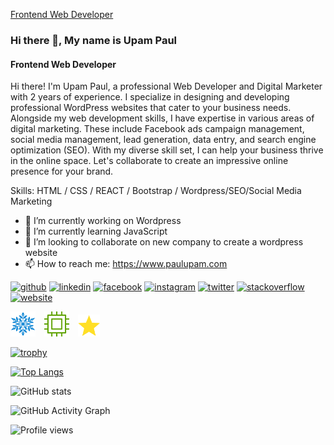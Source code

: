 [Frontend Web Developer ](https://paulupam.com/)
### Hi there 👋, My name is Upam Paul
#### Frontend Web Developer 


Hi there! I'm Upam Paul, a professional  Web Developer and Digital Marketer  with 2 years of experience. I specialize in designing and developing professional WordPress websites that cater to your business needs. Alongside my web development skills, I have expertise in various areas of digital marketing. These include Facebook ads campaign management, social media management, lead generation, data entry, and search engine optimization (SEO). With my diverse skill set, I can help your business thrive in the online space. Let's collaborate to create an impressive online presence for your brand.

Skills: HTML / CSS / REACT / Bootstrap / Wordpress/SEO/Social Media Marketing

- 🔭 I’m currently working on Wordpress 
- 🌱 I’m currently learning JavaScript 
- 👯 I’m looking to collaborate on new company to create a wordpress website 
- 📫 How to reach me: https://www.paulupam.com 


[<img src='https://cdn.jsdelivr.net/npm/simple-icons@3.0.1/icons/github.svg' alt='github' height='40'>](https://github.com/https://github.com/PaulUpam)  [<img src='https://cdn.jsdelivr.net/npm/simple-icons@3.0.1/icons/linkedin.svg' alt='linkedin' height='40'>](https://www.linkedin.com/in/https://www.linkedin.com/in/upam-paul//)  [<img src='https://cdn.jsdelivr.net/npm/simple-icons@3.0.1/icons/facebook.svg' alt='facebook' height='40'>](https://www.facebook.com/https://www.facebook.com/anuvob.upam)  [<img src='https://cdn.jsdelivr.net/npm/simple-icons@3.0.1/icons/instagram.svg' alt='instagram' height='40'>](https://www.instagram.com/https://www.instagram.com/paul_upam//)  [<img src='https://cdn.jsdelivr.net/npm/simple-icons@3.0.1/icons/twitter.svg' alt='twitter' height='40'>](https://twitter.com/https://twitter.com/paul_upam)  [<img src='https://cdn.jsdelivr.net/npm/simple-icons@3.0.1/icons/stackoverflow.svg' alt='stackoverflow' height='40'>](https://stackoverflow.com/users/https://stackoverflow.com/users/22006033/paul-upam)  [<img src='https://cdn.jsdelivr.net/npm/simple-icons@3.0.1/icons/icloud.svg' alt='website' height='40'>](https://www.paulupam.com/)  

<a href='https://archiveprogram.github.com/'><img src='https://raw.githubusercontent.com/acervenky/animated-github-badges/master/assets/acbadge.gif' width='40' height='40'></a> <a href='https://docs.github.com/en/developers'><img src='https://raw.githubusercontent.com/acervenky/animated-github-badges/master/assets/devbadge.gif' width='40' height='40'></a> <a href='https://stars.github.com/'><img src='https://raw.githubusercontent.com/acervenky/animated-github-badges/master/assets/starbadge.gif' width='35' height='35'></a> 

[![trophy](https://github-profile-trophy.vercel.app/?username=https://github.com/PaulUpam)](https://github.com/ryo-ma/github-profile-trophy)

[![Top Langs](https://github-readme-stats.vercel.app/api/top-langs/?username=https://github.com/PaulUpam)](https://github.com/anuraghazra/github-readme-stats)

![GitHub stats](https://github-readme-stats.vercel.app/api?username=https://github.com/PaulUpam&show_icons=true)  

![GitHub Activity Graph](https://activity-graph.herokuapp.com/graph?username=https://github.com/PaulUpam)  

![Profile views](https://gpvc.arturio.dev/https://github.com/PaulUpam)  
